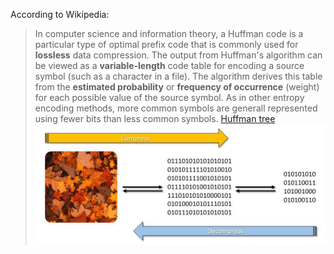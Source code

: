 According to Wikipedia:
>In computer science and information theory, a Huffman code is a particular type of optimal prefix code that is commonly used for **lossless** data compression.
>The output from Huffman's algorithm can be viewed as a **variable-length** code table for encoding a source symbol (such as a character in a file). The algorithm derives this table from the **estimated probability** or **frequency of occurrence** (weight) for each possible value of the source symbol. As in other entropy encoding methods, more common symbols are generall represented using fewer bits than less common symbols.
[Huffman tree](https://upload.wikimedia.org/wikipedia/commons/thumb/8/82/Huffman_tree_2.svg/330px-Huffman_tree_2.svg.png)
![Compress/Decompress evolution](Compress_Decompress.jpg)
